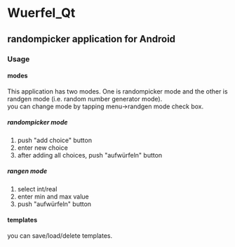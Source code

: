 # Wuerfel_Qt
## randompicker application for Android
### Usage
#### modes
This application has two modes. One is randompicker mode and the other is randgen mode (i.e. random number generator mode).  
you can change mode by tapping menu->randgen mode check box.
##### randompicker mode
1. push "add choice" button
2. enter new choice
3. after adding all choices, push "aufwürfeln" button
##### rangen mode
1. select int/real
2. enter min and max value
3. push "aufwürfeln" button
#### templates
you can save/load/delete templates.

